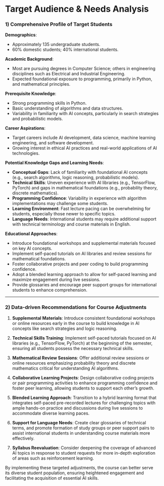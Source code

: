 Target Audience & Needs Analysis
================================

### 1) Comprehensive Profile of Target Students

**Demographics**: 
- Approximately 135 undergraduate students.
- 60% domestic students; 40% international students.
  
**Academic Background**: 
- Most are pursuing degrees in Computer Science; others in engineering disciplines such as Electrical and Industrial Engineering.
- Expected foundational exposure to programming, primarily in Python, and mathematical principles.

**Prerequisite Knowledge**: 
- Strong programming skills in Python.
- Basic understanding of algorithms and data structures.
- Variability in familiarity with AI concepts, particularly in search strategies and probabilistic models.

**Career Aspirations**: 
- Target careers include AI development, data science, machine learning engineering, and software development.
- Growing interest in ethical AI practices and real-world applications of AI technologies.

**Potential Knowledge Gaps and Learning Needs**: 
- **Conceptual Gaps**: Lack of familiarity with foundational AI concepts (e.g., search algorithms, logic reasoning, probabilistic models).
- **Technical Skills**: Uneven experience with AI libraries (e.g., TensorFlow, PyTorch) and gaps in mathematical foundations (e.g., probability theory, discrete mathematics).
- **Programming Confidence**: Variability in experience with algorithm implementations may challenge some students.
- **Learning Environment**: Fast lecture pacing can be overwhelming for students, especially those newer to specific topics.
- **Language Needs**: International students may require additional support with technical terminology and course materials in English.

**Educational Approaches**:
- Introduce foundational workshops and supplemental materials focused on key AI concepts.
- Implement self-paced tutorials on AI libraries and review sessions for mathematical foundations.
- Foster collaborative projects and peer coding to build programming confidence.
- Adopt a blended learning approach to allow for self-paced learning and maximize engagement during live sessions.
- Provide glossaries and encourage peer support groups for international students to enhance comprehension.

---

### 2) Data-driven Recommendations for Course Adjustments

1. **Supplemental Materials**: Introduce consistent foundational workshops or online resources early in the course to build knowledge in AI concepts like search strategies and logic reasoning.

2. **Technical Skills Training**: Implement self-paced tutorials focused on AI libraries (e.g., TensorFlow, PyTorch) at the beginning of the semester, ensuring all students possess the necessary technical skills.

3. **Mathematical Review Sessions**: Offer additional review sessions or online resources emphasizing probability theory and discrete mathematics critical for understanding AI algorithms.

4. **Collaborative Learning Projects**: Design collaborative coding projects or pair programming activities to enhance programming confidence and foster peer learning, allowing students to support each other’s growth.

5. **Blended Learning Approach**: Transition to a hybrid learning format that integrates self-paced pre-recorded lectures for challenging topics with ample hands-on practice and discussions during live sessions to accommodate diverse learning paces.

6. **Support for Language Needs**: Create clear glossaries of technical terms, and promote formation of study groups or peer support pairs to assist international students in understanding course materials more effectively.

7. **Syllabus Reevaluation**: Consider deepening the coverage of advanced AI topics in response to student requests for more in-depth exploration of areas such as reinforcement learning.

By implementing these targeted adjustments, the course can better serve its diverse student population, ensuring heightened engagement and facilitating the acquisition of essential AI skills.
